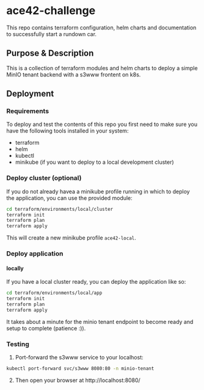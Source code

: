 # ace42-challenge
This repo contains terraform configuration, helm charts and documentation to successfully start a rundown car.

## Purpose & Description

This is a collection of terraform modules and helm charts to deploy a simple MinIO tenant backend with a s3www frontent on k8s.

## Deployment

### Requirements

To deploy and test the contents of this repo you first need to make sure you have the following tools installed in your system:

- terraform
- helm
- kubectl
- minikube (if you want to deploy to a local development cluster)

### Deploy cluster (optional)

If you do not already havea a minikube profile running in which to deploy the application, you can use the provided module:

``` sh
cd terraform/environments/local/cluster
terraform init
terraform plan
terraform apply
```

This will create a new minikube profile `ace42-local`.

### Deploy application

#### locally

If you have a local cluster ready, you can deploy the application like so: 

``` sh
cd terraform/environments/local/app
terraform init
terraform plan
terraform apply
```

It takes about a minute for the minio tenant endpoint to become ready and setup to complete (patience :)).

### Testing

1. Port-forward the s3www service to your localhost:

``` sh
kubectl port-forward svc/s3www 8080:80 -n minio-tenant
```

2. Then open your browser at http://localhost:8080/
